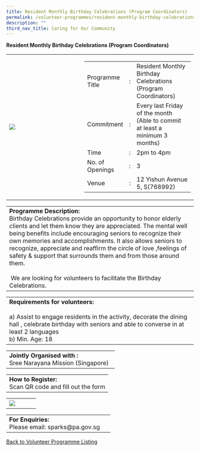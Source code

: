 ```yaml
---
title: Resident Monthly Birthday Celebrations (Program Coordinators)
permalink: /volunteer-programmes/resident-monthly-birthday-celebrations-program-coordinators/
description: ""
third_nav_title: Caring for Our Community
---
```

**Resident Monthly Birthday Celebrations (Program Coordinators)**

<table border="0" width="100%">
	<tbody><tr>
		<td width="40%">
			<img src="/images/resident monthly birthday celebrations_program coordinators%201.png" style="width=200px;height=auto;">
		</td>
		<td width="60%">
			<table border="0" width="100%">
				<tbody><tr>
					<td width="20%">
						Programme Title
					</td>
					<td width="5%">
						:
					</td>
					<td width="75%">
						Resident Monthly Birthday Celebrations (Program Coordinators)
					</td>
				</tr>
				<tr>
					<td width="20%">
						Commitment
					</td>
					<td width="5%">
						:
					</td>
					<td width="75%">
						   Every last Friday of the month (Able to commit at least a minimum 3 months)
					</td>
				</tr>
				<tr>
					<td width="20%">
						Time
					</td>
					<td width="5%">
						:
					</td>
					<td width="75%">
						2pm to 4pm
					</td>
				</tr>
				<tr>
					<td width="20%">
						No. of Openings
					</td>
					<td width="5%">
						:
					</td>
					<td width="75%">
						3 <b></b>
					</td>
				</tr>
				<tr>
					<td width="20%">
						Venue
					</td>
					<td width="5%">
						:
					</td>
					<td width="75%">
   	        12 Yishun Avenue 5, S(768992)
					</td>
				</tr>
			</tbody></table>
		</td>
	</tr>
</tbody></table>

<table border="0" width="100%">
	<tbody><tr>
		<td>
			<b>Programme Description:</b><br>
			Birthday Celebrations provide an opportunity to honor elderly clients and let them know they are appreciated. The mental well being benefits include encouraging seniors to recognize their own memories and accomplishments. It also allows seniors to recognize, appreciate and reaffirm the circle of love ,feelings of safety &amp;  support that surrounds them and from those around them. <br>     
<br>&nbsp;We are looking for volunteers to facilitate the Birthday Celebrations. <br>
</td></tr></tbody></table>

<table border="0" width="100%">
	<tbody><tr>
		<td>
			<b>Requirements for volunteers:</b><br>
			<br> a) Assist to engage residents in the activity, decorate the dining hall , celebrate birthday with seniors and able to converse in at least 2 languages
			<br>b)	Min. Age: 18 
		</td>
		

</tr></tbody></table>

<table border="0" width="100%">
	<tbody><tr>
		<td>
			<b>Jointly Organised with :</b><br>Sree Narayana Mission (Singapore)
			&nbsp;
		</td>
	</tr>
</tbody></table>

<table border="0" width="100%">
	<tbody><tr>
		<td>
			<b>How to Register:</b><br>
			Scan QR code and fill out the form<br>
		</td>
	</tr>
</tbody></table>

<table border="0" width="100%">
	<tbody><tr>
		<td width="40%">
			<img src="/images/Resident Monthly Birthday%20Celebrations%20_Program%20Coordinators QR.png" style="width=200px;height=auto;">
		</td>
		<td>
			&nbsp;
		</td>
	</tr>
	</tbody></table>

<table border="0" width="100%">
	<tbody><tr>
		<td>
			<b>For Enquiries:</b><br>
			Please email: sparks@pa.gov.sg<br>
		</td>
		<td>
			&nbsp;
		</td>
	</tr>
</tbody></table>

<a href="/volunteer-programmes/programmes">
	Back to Volunteer Programme Listing
	</a>